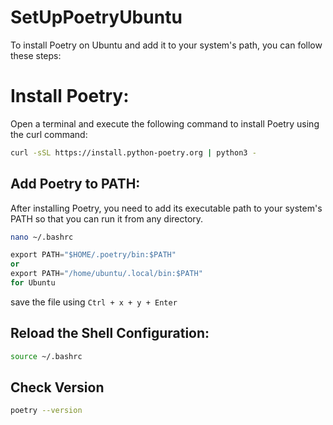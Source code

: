 # SetUpPoetryUbuntu
To install Poetry on Ubuntu and add it to your system's path, you can follow these steps:
# Install Poetry:
Open a terminal and execute the following command to install Poetry using the curl command:
```bash
curl -sSL https://install.python-poetry.org | python3 -
```

## Add Poetry to PATH:

After installing Poetry, you need to add its executable path to your system's PATH so that you can run it from any directory.

```bash
nano ~/.bashrc
```

```py
export PATH="$HOME/.poetry/bin:$PATH"
or 
export PATH="/home/ubuntu/.local/bin:$PATH"
for Ubuntu
```

save the file using 
```Ctrl + x + y + Enter```
## Reload the Shell Configuration:

```bash
source ~/.bashrc
```

## Check Version
```bash 
poetry --version
```
